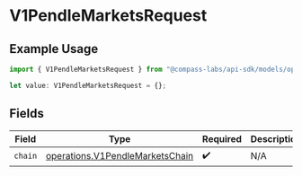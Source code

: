 # V1PendleMarketsRequest

## Example Usage

```typescript
import { V1PendleMarketsRequest } from "@compass-labs/api-sdk/models/operations";

let value: V1PendleMarketsRequest = {};
```

## Fields

| Field                                                                              | Type                                                                               | Required                                                                           | Description                                                                        |
| ---------------------------------------------------------------------------------- | ---------------------------------------------------------------------------------- | ---------------------------------------------------------------------------------- | ---------------------------------------------------------------------------------- |
| `chain`                                                                            | [operations.V1PendleMarketsChain](../../models/operations/v1pendlemarketschain.md) | :heavy_check_mark:                                                                 | N/A                                                                                |